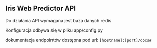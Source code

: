 ## Iris Web Predictor API
Do działania API wymagana jest baza danych redis

Konfiguracja odbywa się w pliku app/config.py

dokumentacja endpointów dostępna pod url: `[hostname]:[port]/docs#`